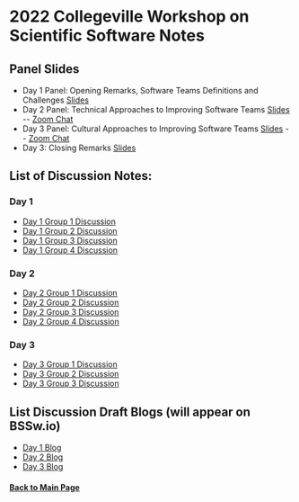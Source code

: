 # 2022 Collegeville Workshop on Scientific Software Notes

## Panel Slides

- Day 1 Panel: Opening Remarks, Software Teams Definitions and Challenges [Slides](CW22-OpeningRemarksPanel1.pdf)
- Day 2 Panel: Technical Approaches to Improving Software Teams [Slides](CW22-Panel2.pdf) -- [Zoom Chat](Panel2ZoomChat.txt)
- Day 3 Panel: Cultural Approaches to Improving Software Teams [Slides](CW22-Panel3.pdf) -- [Zoom Chat](Panel3ZoomChat.txt)
- Day 3: Closing Remarks [Slides](CW22-ClosingRemarks.pdf)

## List of Discussion Notes:
### Day 1

- [Day 1 Group 1 Discussion](Day1Group1Notes.pdf)
- [Day 1 Group 2 Discussion](Day1Group2Notes.pdf)
- [Day 1 Group 3 Discussion](Day1Group3Notes.pdf)
- [Day 1 Group 4 Discussion](Day1Group4Notes.pdf)

### Day 2

- [Day 2 Group 1 Discussion](Day2Group1Notes.pdf)
- [Day 2 Group 2 Discussion](Day2Group2Notes.pdf)
- [Day 2 Group 3 Discussion](Day2Group3Notes.pdf)
- [Day 2 Group 4 Discussion](Day2Group4Notes.pdf)

### Day 3

- [Day 3 Group 1 Discussion](Day3Group1Notes.pdf)
- [Day 3 Group 2 Discussion](Day3Group2Notes.pdf)
- [Day 3 Group 3 Discussion](Day3Group3Notes.pdf)

## List Discussion Draft Blogs (will appear on BSSw.io)
- [Day 1 Blog](Day1-Blog.md)
- [Day 2 Blog](Day2-Blog.md)
- [Day 3 Blog](Day3-Blog.md)

#### [Back to Main Page](../../index.md)
